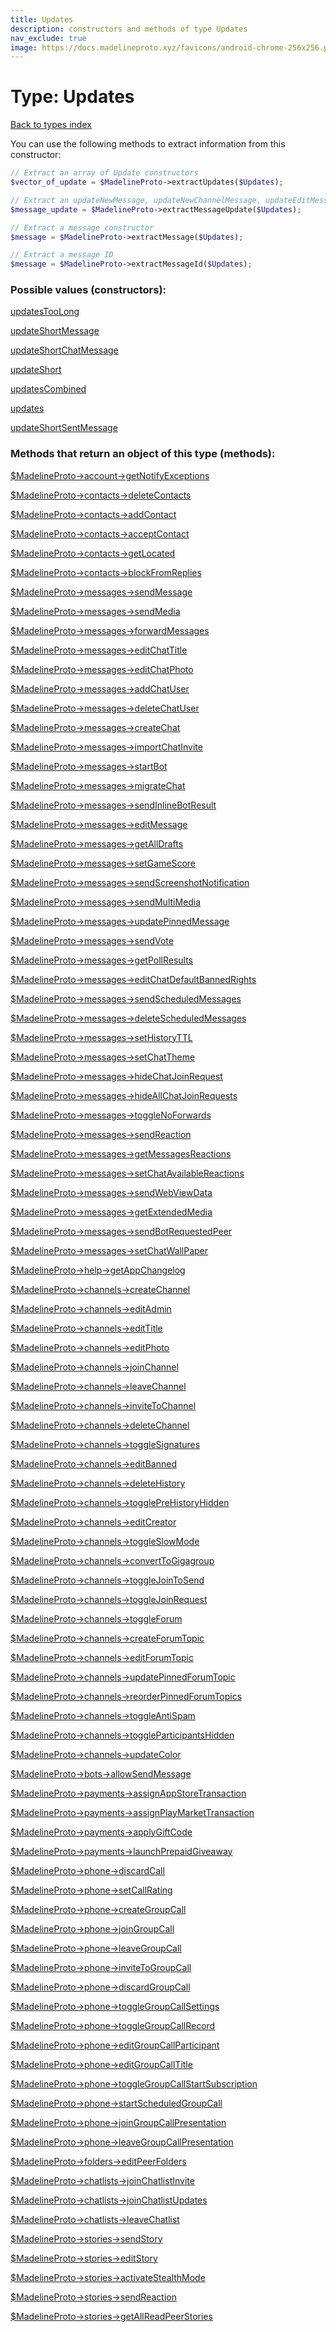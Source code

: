 ```yaml
---
title: Updates
description: constructors and methods of type Updates
nav_exclude: true
image: https://docs.madelineproto.xyz/favicons/android-chrome-256x256.png
---
```

# Type: Updates
[Back to types index](index.html)

You can use the following methods to extract information from this constructor:

```php
// Extract an array of Update constructors
$vector_of_update = $MadelineProto->extractUpdates($Updates);

// Extract an updateNewMessage, updateNewChannelMessage, updateEditMessage, updateEditChannelMessage constructor
$message_update = $MadelineProto->extractMessageUpdate($Updates);

// Extract a message constructor
$message = $MadelineProto->extractMessage($Updates);

// Extract a message ID
$message = $MadelineProto->extractMessageId($Updates);
```


### Possible values (constructors):

[updatesTooLong](/API_docs/constructors/updatesTooLong.html)  

[updateShortMessage](/API_docs/constructors/updateShortMessage.html)  

[updateShortChatMessage](/API_docs/constructors/updateShortChatMessage.html)  

[updateShort](/API_docs/constructors/updateShort.html)  

[updatesCombined](/API_docs/constructors/updatesCombined.html)  

[updates](/API_docs/constructors/updates.html)  

[updateShortSentMessage](/API_docs/constructors/updateShortSentMessage.html)  



### Methods that return an object of this type (methods):

[$MadelineProto->account->getNotifyExceptions](/API_docs/methods/account.getNotifyExceptions.html)  

[$MadelineProto->contacts->deleteContacts](/API_docs/methods/contacts.deleteContacts.html)  

[$MadelineProto->contacts->addContact](/API_docs/methods/contacts.addContact.html)  

[$MadelineProto->contacts->acceptContact](/API_docs/methods/contacts.acceptContact.html)  

[$MadelineProto->contacts->getLocated](/API_docs/methods/contacts.getLocated.html)  

[$MadelineProto->contacts->blockFromReplies](/API_docs/methods/contacts.blockFromReplies.html)  

[$MadelineProto->messages->sendMessage](/API_docs/methods/messages.sendMessage.html)  

[$MadelineProto->messages->sendMedia](/API_docs/methods/messages.sendMedia.html)  

[$MadelineProto->messages->forwardMessages](/API_docs/methods/messages.forwardMessages.html)  

[$MadelineProto->messages->editChatTitle](/API_docs/methods/messages.editChatTitle.html)  

[$MadelineProto->messages->editChatPhoto](/API_docs/methods/messages.editChatPhoto.html)  

[$MadelineProto->messages->addChatUser](/API_docs/methods/messages.addChatUser.html)  

[$MadelineProto->messages->deleteChatUser](/API_docs/methods/messages.deleteChatUser.html)  

[$MadelineProto->messages->createChat](/API_docs/methods/messages.createChat.html)  

[$MadelineProto->messages->importChatInvite](/API_docs/methods/messages.importChatInvite.html)  

[$MadelineProto->messages->startBot](/API_docs/methods/messages.startBot.html)  

[$MadelineProto->messages->migrateChat](/API_docs/methods/messages.migrateChat.html)  

[$MadelineProto->messages->sendInlineBotResult](/API_docs/methods/messages.sendInlineBotResult.html)  

[$MadelineProto->messages->editMessage](/API_docs/methods/messages.editMessage.html)  

[$MadelineProto->messages->getAllDrafts](/API_docs/methods/messages.getAllDrafts.html)  

[$MadelineProto->messages->setGameScore](/API_docs/methods/messages.setGameScore.html)  

[$MadelineProto->messages->sendScreenshotNotification](/API_docs/methods/messages.sendScreenshotNotification.html)  

[$MadelineProto->messages->sendMultiMedia](/API_docs/methods/messages.sendMultiMedia.html)  

[$MadelineProto->messages->updatePinnedMessage](/API_docs/methods/messages.updatePinnedMessage.html)  

[$MadelineProto->messages->sendVote](/API_docs/methods/messages.sendVote.html)  

[$MadelineProto->messages->getPollResults](/API_docs/methods/messages.getPollResults.html)  

[$MadelineProto->messages->editChatDefaultBannedRights](/API_docs/methods/messages.editChatDefaultBannedRights.html)  

[$MadelineProto->messages->sendScheduledMessages](/API_docs/methods/messages.sendScheduledMessages.html)  

[$MadelineProto->messages->deleteScheduledMessages](/API_docs/methods/messages.deleteScheduledMessages.html)  

[$MadelineProto->messages->setHistoryTTL](/API_docs/methods/messages.setHistoryTTL.html)  

[$MadelineProto->messages->setChatTheme](/API_docs/methods/messages.setChatTheme.html)  

[$MadelineProto->messages->hideChatJoinRequest](/API_docs/methods/messages.hideChatJoinRequest.html)  

[$MadelineProto->messages->hideAllChatJoinRequests](/API_docs/methods/messages.hideAllChatJoinRequests.html)  

[$MadelineProto->messages->toggleNoForwards](/API_docs/methods/messages.toggleNoForwards.html)  

[$MadelineProto->messages->sendReaction](/API_docs/methods/messages.sendReaction.html)  

[$MadelineProto->messages->getMessagesReactions](/API_docs/methods/messages.getMessagesReactions.html)  

[$MadelineProto->messages->setChatAvailableReactions](/API_docs/methods/messages.setChatAvailableReactions.html)  

[$MadelineProto->messages->sendWebViewData](/API_docs/methods/messages.sendWebViewData.html)  

[$MadelineProto->messages->getExtendedMedia](/API_docs/methods/messages.getExtendedMedia.html)  

[$MadelineProto->messages->sendBotRequestedPeer](/API_docs/methods/messages.sendBotRequestedPeer.html)  

[$MadelineProto->messages->setChatWallPaper](/API_docs/methods/messages.setChatWallPaper.html)  

[$MadelineProto->help->getAppChangelog](/API_docs/methods/help.getAppChangelog.html)  

[$MadelineProto->channels->createChannel](/API_docs/methods/channels.createChannel.html)  

[$MadelineProto->channels->editAdmin](/API_docs/methods/channels.editAdmin.html)  

[$MadelineProto->channels->editTitle](/API_docs/methods/channels.editTitle.html)  

[$MadelineProto->channels->editPhoto](/API_docs/methods/channels.editPhoto.html)  

[$MadelineProto->channels->joinChannel](/API_docs/methods/channels.joinChannel.html)  

[$MadelineProto->channels->leaveChannel](/API_docs/methods/channels.leaveChannel.html)  

[$MadelineProto->channels->inviteToChannel](/API_docs/methods/channels.inviteToChannel.html)  

[$MadelineProto->channels->deleteChannel](/API_docs/methods/channels.deleteChannel.html)  

[$MadelineProto->channels->toggleSignatures](/API_docs/methods/channels.toggleSignatures.html)  

[$MadelineProto->channels->editBanned](/API_docs/methods/channels.editBanned.html)  

[$MadelineProto->channels->deleteHistory](/API_docs/methods/channels.deleteHistory.html)  

[$MadelineProto->channels->togglePreHistoryHidden](/API_docs/methods/channels.togglePreHistoryHidden.html)  

[$MadelineProto->channels->editCreator](/API_docs/methods/channels.editCreator.html)  

[$MadelineProto->channels->toggleSlowMode](/API_docs/methods/channels.toggleSlowMode.html)  

[$MadelineProto->channels->convertToGigagroup](/API_docs/methods/channels.convertToGigagroup.html)  

[$MadelineProto->channels->toggleJoinToSend](/API_docs/methods/channels.toggleJoinToSend.html)  

[$MadelineProto->channels->toggleJoinRequest](/API_docs/methods/channels.toggleJoinRequest.html)  

[$MadelineProto->channels->toggleForum](/API_docs/methods/channels.toggleForum.html)  

[$MadelineProto->channels->createForumTopic](/API_docs/methods/channels.createForumTopic.html)  

[$MadelineProto->channels->editForumTopic](/API_docs/methods/channels.editForumTopic.html)  

[$MadelineProto->channels->updatePinnedForumTopic](/API_docs/methods/channels.updatePinnedForumTopic.html)  

[$MadelineProto->channels->reorderPinnedForumTopics](/API_docs/methods/channels.reorderPinnedForumTopics.html)  

[$MadelineProto->channels->toggleAntiSpam](/API_docs/methods/channels.toggleAntiSpam.html)  

[$MadelineProto->channels->toggleParticipantsHidden](/API_docs/methods/channels.toggleParticipantsHidden.html)  

[$MadelineProto->channels->updateColor](/API_docs/methods/channels.updateColor.html)  

[$MadelineProto->bots->allowSendMessage](/API_docs/methods/bots.allowSendMessage.html)  

[$MadelineProto->payments->assignAppStoreTransaction](/API_docs/methods/payments.assignAppStoreTransaction.html)  

[$MadelineProto->payments->assignPlayMarketTransaction](/API_docs/methods/payments.assignPlayMarketTransaction.html)  

[$MadelineProto->payments->applyGiftCode](/API_docs/methods/payments.applyGiftCode.html)  

[$MadelineProto->payments->launchPrepaidGiveaway](/API_docs/methods/payments.launchPrepaidGiveaway.html)  

[$MadelineProto->phone->discardCall](/API_docs/methods/phone.discardCall.html)  

[$MadelineProto->phone->setCallRating](/API_docs/methods/phone.setCallRating.html)  

[$MadelineProto->phone->createGroupCall](/API_docs/methods/phone.createGroupCall.html)  

[$MadelineProto->phone->joinGroupCall](/API_docs/methods/phone.joinGroupCall.html)  

[$MadelineProto->phone->leaveGroupCall](/API_docs/methods/phone.leaveGroupCall.html)  

[$MadelineProto->phone->inviteToGroupCall](/API_docs/methods/phone.inviteToGroupCall.html)  

[$MadelineProto->phone->discardGroupCall](/API_docs/methods/phone.discardGroupCall.html)  

[$MadelineProto->phone->toggleGroupCallSettings](/API_docs/methods/phone.toggleGroupCallSettings.html)  

[$MadelineProto->phone->toggleGroupCallRecord](/API_docs/methods/phone.toggleGroupCallRecord.html)  

[$MadelineProto->phone->editGroupCallParticipant](/API_docs/methods/phone.editGroupCallParticipant.html)  

[$MadelineProto->phone->editGroupCallTitle](/API_docs/methods/phone.editGroupCallTitle.html)  

[$MadelineProto->phone->toggleGroupCallStartSubscription](/API_docs/methods/phone.toggleGroupCallStartSubscription.html)  

[$MadelineProto->phone->startScheduledGroupCall](/API_docs/methods/phone.startScheduledGroupCall.html)  

[$MadelineProto->phone->joinGroupCallPresentation](/API_docs/methods/phone.joinGroupCallPresentation.html)  

[$MadelineProto->phone->leaveGroupCallPresentation](/API_docs/methods/phone.leaveGroupCallPresentation.html)  

[$MadelineProto->folders->editPeerFolders](/API_docs/methods/folders.editPeerFolders.html)  

[$MadelineProto->chatlists->joinChatlistInvite](/API_docs/methods/chatlists.joinChatlistInvite.html)  

[$MadelineProto->chatlists->joinChatlistUpdates](/API_docs/methods/chatlists.joinChatlistUpdates.html)  

[$MadelineProto->chatlists->leaveChatlist](/API_docs/methods/chatlists.leaveChatlist.html)  

[$MadelineProto->stories->sendStory](/API_docs/methods/stories.sendStory.html)  

[$MadelineProto->stories->editStory](/API_docs/methods/stories.editStory.html)  

[$MadelineProto->stories->activateStealthMode](/API_docs/methods/stories.activateStealthMode.html)  

[$MadelineProto->stories->sendReaction](/API_docs/methods/stories.sendReaction.html)  

[$MadelineProto->stories->getAllReadPeerStories](/API_docs/methods/stories.getAllReadPeerStories.html)  



